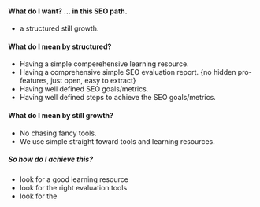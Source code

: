 #### What do I want? ... in this SEO path.
- a structured still growth.

#### What do I mean by structured?
- Having a simple comperehensive learning resource. 
- Having a comprehensive simple SEO evaluation report. {no hidden pro-features, just open, easy to extract}
- Having well defined SEO goals/metrics.
- Having well defined steps to achieve the SEO goals/metrics.

#### What do I mean by still growth?
- No chasing fancy tools.
- We use simple straight foward tools and learning resources.


##### So how do I achieve this?
- look for a good learning resource
- look for the right evaluation tools
- look for the 